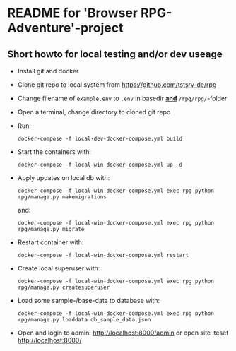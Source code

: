 # README for 'Browser RPG-Adventure'-project

## Short howto for local testing and/or dev useage

- Install git and docker

- Clone git repo to local system from <https://github.com/tstsrv-de/rpg>

- Change filename of ``example.env`` to ``.env`` in basedir <b><u>and</u></b> ``/rpg/rpg/``-folder

- Open a terminal, change directory to cloned git repo

- Run:

  ``docker-compose -f local-dev-docker-compose.yml build``

- Start the containers with:

  ``docker-compose -f local-win-docker-compose.yml up -d``

- Apply updates on local db with:

  ``docker-compose -f local-win-docker-compose.yml exec rpg python rpg/manage.py makemigrations``

  and:

  ``docker-compose -f local-win-docker-compose.yml exec rpg python rpg/manage.py migrate``

- Restart container with:

  ``docker-compose -f local-win-docker-compose.yml restart``

- Create local superuser with:

  ``docker-compose -f local-win-docker-compose.yml exec rpg python rpg/manage.py createsuperuser``

- Load some sample-/base-data to database with:

  ``docker-compose -f local-win-docker-compose.yml exec rpg python rpg/manage.py loaddata db_sample_data.json``

- Open and login to admin: <http://localhost:8000/admin> or open site itesef <http://localhost:8000/>
